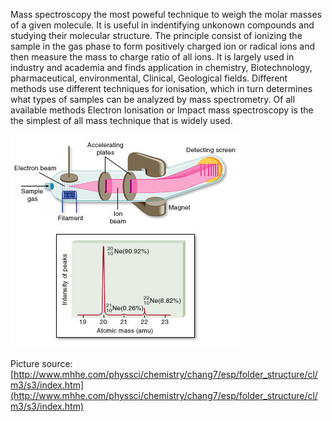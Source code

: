 Mass spectroscopy the most poweful technique to weigh the molar masses of a given molecule. It is useful in indentifying unkonown compounds and studying their molecular structure. The principle consist of ionizing the sample in the gas phase to form positively charged ion or radical ions and then measure the mass to charge ratio of all ions. It is largely used in industry and academia and finds application in chemistry, Biotechnology, pharmaceutical, environmental, Clinical, Geological fields. Different methods use different techniques for ionisation, which in turn determines what types of samples can be analyzed by mass spectrometry. Of all available methods Electron Ionisation or Impact mass spectroscopy is the the simplest of all mass technique that is widely used.

<img src="images/figure1_exp9.jpg">

Picture source:  
[http://www.mhhe.com/physsci/chemistry/chang7/esp/folder_structure/cl/m3/s3/index.htm](http://www.mhhe.com/physsci/chemistry/chang7/esp/folder_structure/cl/m3/s3/index.htm)
